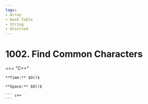 ```yaml
---
tags:
- Array
- Hash Table
- String
- Unsolved
---
```



# 1002. Find Common Characters

=== "C++"

    **Time:** $O()$

    **Space:** $O()$

    ``` c++
    ```